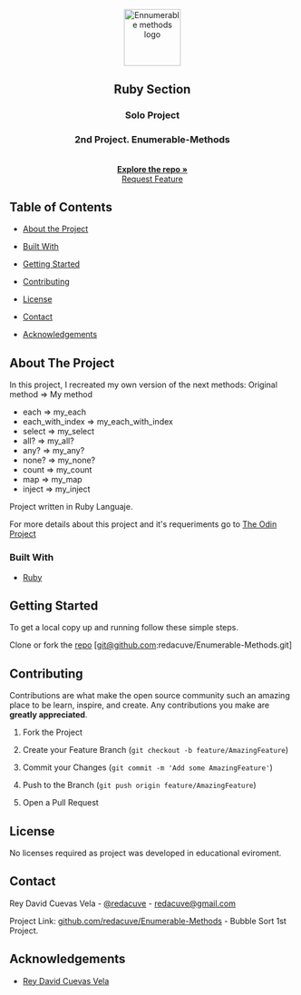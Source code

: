 <!-- Project Header -->
<p align="center">
  <img src="https://lh3.googleusercontent.com/mdRhT50Vs2DXu4kui46G6m_rzgm6imlW7ptLHgWzoQpf02lB4CNyuU2OF-efTvkPDJGfX-T0hBQQqH8DnT4zP6qbEuFuBsIPGXzBQO0q5caGSXeZKpaLmn5tc-qHytHM-Iw6MRFXPg=w1122-h631-no" alt="Ennumerable methods logo" height="100" >
  <br>
  <h2 align="center">Ruby Section</h2>
  <h3 align="center">Solo Project</h3>
  <h3 align="center">2nd Project. Enumerable-Methods</h3>
  <p align="center">
  <br>
   <a href="https://github.com/redacuve/Enumerable-Methods/"><strong>Explore the repo »</strong></a>
  <br>
  <a href="https://github.com/redacuve/Enumerable-Methods/issues">Request Feature</a>
  </p>

<!-- TABLE OF CONTENTS -->

## Table of Contents

* [About the Project](#about-the-project)

* [Built With](#built-with)

* [Getting Started](#getting-started)

* [Contributing](#contributing)

* [License](#license)

* [Contact](#contact)

* [Acknowledgements](#acknowledgements)

<!-- ABOUT THE PROJECT -->

## About The Project

In this project, I recreated my own version of the next methods:
Original method => My method
- each => my_each
- each_with_index => my_each_with_index
- select => my_select
- all? => my_all?
- any? => my_any?
- none? => my_none?
- count => my_count
- map => my_map
- inject => my_inject

Project written in Ruby Languaje.

For more details about this project and it's requeriments go to <a href="https://www.theodinproject.com/courses/ruby-programming/lessons/advanced-building-blocks"> The Odin Project</a>

### Built With

* [Ruby](https://ruby-doc.org/core-2.7.0/)

<!-- GETTING STARTED -->

## Getting Started

To get a local copy up and running follow these simple steps.

Clone or fork the <a href="https://github.com/redacuve/Enumerable-Methods">repo</a> [git@github.com:redacuve/Enumerable-Methods.git]

<!-- CONTRIBUTING -->

## Contributing

Contributions are what make the open source community such an amazing place to be learn, inspire, and create. Any contributions you make are **greatly appreciated**.

1. Fork the Project

2. Create your Feature Branch (`git checkout -b feature/AmazingFeature`)

3. Commit your Changes (`git commit -m 'Add some AmazingFeature'`)

4. Push to the Branch (`git push origin feature/AmazingFeature`)

5. Open a Pull Request

<!-- LICENSE -->

## License

No licenses required as project was developed in educational eviroment.

<!-- CONTACT -->

## Contact

Rey David Cuevas Vela - [@redacuve](https://twitter.com/redacuve) - redacuve@gmail.com

Project Link: [github.com/redacuve/Enumerable-Methods](https://github.com/redacuve/Enumerable-Methods) - Bubble Sort 1st Project.

<!-- ACKNOWLEDGEMENTS -->

## Acknowledgements

* [Rey David Cuevas Vela](https://github.com/redacuve)
